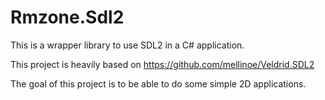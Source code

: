 # Rmzone.Sdl2

This is a wrapper library to use SDL2 in a C# application.  

This project is heavily based on https://github.com/mellinoe/Veldrid.SDL2

The goal of this project is to be able to do some simple 2D applications.
